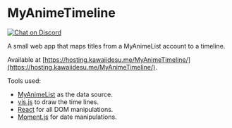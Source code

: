 # MyAnimeTimeline

[![Chat on Discord](https://img.shields.io/discord/696033621986770957?label=Chat%20on%20Discord)](https://discord.gg/HT4ttdQ)

A small web app that maps titles from a MyAnimeList account to a timeline. 

Available at [https://hosting.kawaiidesu.me/MyAnimeTimeline/](https://hosting.kawaiidesu.me/MyAnimeTimeline/).

Tools used:

* [MyAnimeList](https://myanimelist.net/) as the data source.
* [vis.js](http://visjs.org/) to draw the time lines.
* [React](https://reactjs.org/) for all DOM manipulations.
* [Moment.js](https://momentjs.com/) for date manipulations.